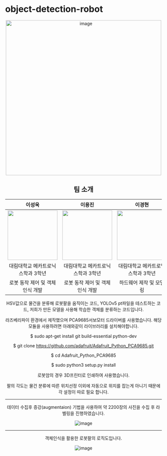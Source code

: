 # object-detection-robot
<div align="center">
<img width="500" alt="image" src="https://github.com/lee-seong-wook/object-detection-robot-/assets/130055880/68c49e59-2b6d-4b76-8db3-d72ced890d3f">

## 팀 소개

|      이성욱       |          이용진         |       이경현         | 
| :------------------------------------------------------------------------------: | :---------------------------------------------------------------------------------------------------------------------------------------------------: | :---------------------------------------------------------------------------------------------------------------------------------------------------------------------------------------------------: | 
|   <img width="160px" src="https://github.com/lee-seong-wook/object-detection-robot-/assets/130055880/81cae49a-dc9d-4fbd-81ad-cae715314337" />    |                      <img width="160px" src="https://github.com/lee-seong-wook/object-detection-robot-/assets/130055880/b032aa51-f0d0-4354-b310-d57b3549b58a" />    |                  <img width="160px" src="https://github.com/lee-seong-wook/object-detection-robot-/assets/130055880/01beb4ea-ef4f-4a5a-8c83-c5b6dc25552e"/>   |
| 대림대학교 메카트로닉스학과 3학년 | 대림대학교 메카트로닉스학과 3학년 | 대림대학교 메카트로닉스학과 3학년 |
|  로봇 동작 제어 및 객체인식 개발     |  로봇 동작 제어 및 객체인식 개발   | 하드웨어 제작 및 모델링    |


HSV값으로 물건을 분류해 로봇팔을 움직이는 코드, YOLOv5 pt파일을 테스트하는 코드, 저희가 만든 모델을 사용해 학습한 객체를 분류하는 코드입니다.

라즈베리파이 환경에서 제작했으며 PCA9685서보모터 드라이버를 사용했습니다. 해당 모듈을 사용하려면 아래와같이 라이브러리를 설치해야합니다.

$ sudo apt-get install git build-essential python-dev

$ git clone https://github.com/adafruit/Adafruit_Python_PCA9685.git

$ cd Adafruit_Python_PCA9685

$ sudo python3 setup.py install

로봇암의 경우 3D프린터로 인쇄하여 사용했습니다.

팔의 각도는 물건 분류에 따른 위치선정 이외에 자동으로 위치를 잡는게 아니기 때문에 각 설정이 따로 필요 합니다.

--------------------------------------------------------------------------------------------------------------------------------------------------------------------





데이터 수집후 증강(augmentaion) 기법을 사용하여 약 2200장의 사진을 수집 후 라벨링을 진행하였습니다.

![image](https://github.com/lee-seong-wook/object-detection-robot-/assets/130055880/2cee1a36-778c-4070-b86f-53e4de294afd)

--------------------------------------------------------------------------------------------------------------------------------------------------------------------





객체인식을 활용한 로봇팔의 로직도입니다.


![image](https://github.com/lee-seong-wook/object-detection-robot-/assets/130055880/7b675dbb-b868-46c8-8d8c-7f1a5ced238b)
